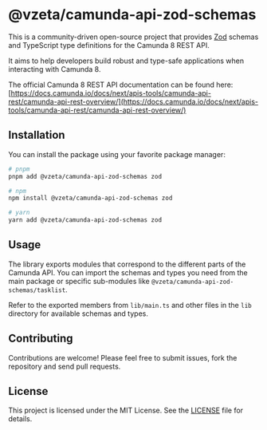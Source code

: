 # @vzeta/camunda-api-zod-schemas

This is a community-driven open-source project that provides [Zod](https://zod.dev/) schemas and TypeScript type definitions for the Camunda 8 REST API.

It aims to help developers build robust and type-safe applications when interacting with Camunda 8.

The official Camunda 8 REST API documentation can be found here: [https://docs.camunda.io/docs/next/apis-tools/camunda-api-rest/camunda-api-rest-overview/](https://docs.camunda.io/docs/next/apis-tools/camunda-api-rest/camunda-api-rest-overview/)

## Installation

You can install the package using your favorite package manager:

```bash
# pnpm
pnpm add @vzeta/camunda-api-zod-schemas zod

# npm
npm install @vzeta/camunda-api-zod-schemas zod

# yarn
yarn add @vzeta/camunda-api-zod-schemas zod
```

## Usage

The library exports modules that correspond to the different parts of the Camunda API. You can import the schemas and types you need from the main package or specific sub-modules like `@vzeta/camunda-api-zod-schemas/tasklist`.

Refer to the exported members from `lib/main.ts` and other files in the `lib` directory for available schemas and types.

## Contributing

Contributions are welcome! Please feel free to submit issues, fork the repository and send pull requests.

## License

This project is licensed under the MIT License. See the [LICENSE](LICENSE) file for details.